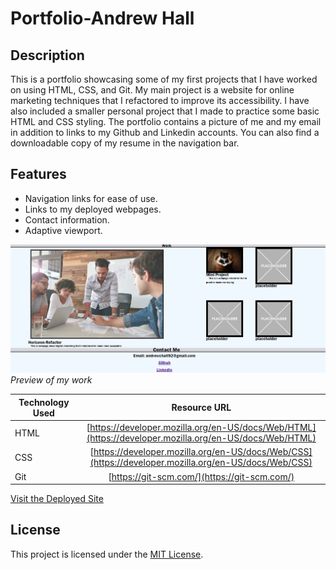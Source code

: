 # Portfolio-Andrew Hall

## Description

This is a portfolio showcasing some of my first projects that I have worked on using HTML, CSS, and Git. My main project is a website for online marketing techniques that I refactored to improve its accessibility. I have also included a smaller personal project that I made to practice some basic HTML and CSS styling. The portfolio contains a picture of me and my email in addition to links to my Github and Linkedin accounts. You can also find a downloadable copy of my resume in the navigation bar.
## Features

- Navigation links for ease of use.
- Links to my deployed webpages.
- Contact information.
- Adaptive viewport.

![Preview of my work](./assets/images/projects.png)
*Preview of my work*

Technology Used         | Resource URL           | 
| ------------- |:-------------:| 
| HTML    | [https://developer.mozilla.org/en-US/docs/Web/HTML](https://developer.mozilla.org/en-US/docs/Web/HTML) | 
| CSS     | [https://developer.mozilla.org/en-US/docs/Web/CSS](https://developer.mozilla.org/en-US/docs/Web/CSS)      |   
| Git | [https://git-scm.com/](https://git-scm.com/)     |    

 [Visit the Deployed Site](https://andrewchall92.github.io/portfolio-andrew-hall/)


## License

This project is licensed under the [MIT License](LICENSE).
